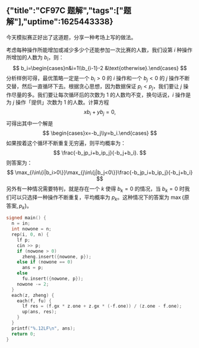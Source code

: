 {"title":"CF97C 题解","tags":["题解"],"uptime":1625443338}
---
今天模拟赛正好出了这道题，分享一种考场上写的做法。

考虑每种操作所能增加或减少多少个还能参加一次比赛的人数，我们设第 $i$ 种操作所增加的人数为 $b_i$，则：
$$
b_i=\begin{cases}n&i=1\\b_{i-1}-2 &\text{otherwise}.\end{cases}
$$
分析样例可得，最优策略一定是一个 $b_i>0$ 的 $i$ 操作和一个 $b_j<0$ 的 $j$ 操作不断交替，然后一直循环下去。根据贪心思想，因为数据保证 $p_i<p_j$，我们要让 $j$ 操作尽量的多。我们要让每次循环后的次数为 $1$ 的人数均不变，换句话说，$i$ 操作是为 $j$ 操作「提供」次数为 $1$ 的人数。计算方程
$$
xb_i+yb_j=0,
$$
可得出其中一个解是
$$
\begin{cases}x=-b_j\\y=b_i.\end{cases}
$$
如果按着这个循环不断重复无穷遍，则平均概率为：
$$
\frac{-b_jp_i+b_ip_j}{-b_j+b_i}.
$$
则答案为：
$$
\max_{i\in\{i|b_i>0\}}\max_{j\in\{j|b_j<0\}}\frac{-b_jp_i+b_ip_j}{-b_j+b_i}
$$
另外有一种情况需要特判，就是存在一个 $k$ 使得 $b_k=0$ 的情况，当 $b_k=0$ 时我们可以只选择一种操作不断重复，平均概率为 $p_k$。这种情况下的答案为 $\max\{\text{原答案},p_k\}$。

```cpp
signed main() {
  n = in;
  int nowone = n;
  rep(i, 0, n) {
    lf p;
    cin >> p;
    if (nowone > 0)
      zheng.insert({nowone, p});
    else if (nowone == 0)
      ans = p;
    else
      fu.insert({nowone, p});
    nowone -= 2;
  }
  each(z, zheng) {
    each(f, fu) {
      lf res = (f.gx * z.one + z.gx * (-f.one)) / (z.one - f.one);
      up(ans, res);
    }
  }
  printf("%.12LF\n", ans);
  return 0;
}
```